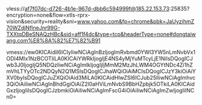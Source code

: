 vless://af7f07dc-d726-4b1e-967d-dbb6c594999f@185.22.153.73:25835?encryption=none&flow=xtls-rprx-vision&security=reality&sni=www.yahoo.com&fp=chrome&pbk=JaUyzihmZ70WZdjNflneJnr99G-TXXtqDBeSNAQzHBc&sid=aff1f4dc&type=tcp&headerType=none#dongtaiwang.com%E8%8A%82%E7%82%B91

vmess://ew0KICAidiI6ICIyIiwNCiAgInBzIjogImRvbmd0YWl3YW5nLmNvbVx1ODI4Mlx1NzBCOTIiLA0KICAiYWRkIjogIjE4NS4yMjYuMTcyLjE1NiIsDQogICJwb3J0IjogIjQ5NDQzIiwNCiAgImlkIjogIjljMmM2MzJhLWM4OGYtNDc4Zi1hZmVhLTYyOTc2NDQyN2Q1MSIsDQogICJhaWQiOiAiMCIsDQogICJzY3kiOiAiYXV0byIsDQogICJuZXQiOiAid3MiLA0KICAidHlwZSI6ICJub25lIiwNCiAgImhvc3QiOiAiIiwNCiAgInBhdGgiOiAiZ2l0aHViLmNvbS9BbHZpbjk5OTkiLA0KICAidGxzIjogIiIsDQogICJzbmkiOiAiIiwNCiAgImFscG4iOiAiIiwNCiAgImZwIjogIiINCn0=